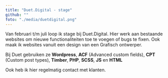 ```yaml
---
title: "Duet.Digital - stage"
github: ""
foto: "./media/duetdigital.png"
---
```


Van februari t/m juli loop ik stage bij Duet.Digital. 
Hier werk aan bestaande websites om nieuwe functionaliteiten toe te voegen of bugs te fixen.
Ook maak ik websites vanuit een design van een Grafisch ontwerper.

Bij Duet gebruiken ze **Wordpress**, **ACF** (Advanced custom fields), **CPT** (Custom post types),
**Timber**, **PHP**, **SCSS**, **JS** en **HTML**

Ook heb ik hier regelmatig contact met klanten.